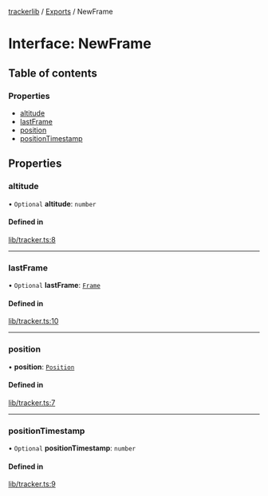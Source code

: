 [trackerlib](../README.md) / [Exports](../modules.md) / NewFrame

# Interface: NewFrame

## Table of contents

### Properties

- [altitude](NewFrame.md#altitude)
- [lastFrame](NewFrame.md#lastframe)
- [position](NewFrame.md#position)
- [positionTimestamp](NewFrame.md#positiontimestamp)

## Properties

### altitude

• `Optional` **altitude**: `number`

#### Defined in

[lib/tracker.ts:8](https://github.com/florisporro/trackerlib/blob/c50ffda/src/lib/tracker.ts#L8)

___

### lastFrame

• `Optional` **lastFrame**: [`Frame`](../classes/Frame.md)

#### Defined in

[lib/tracker.ts:10](https://github.com/florisporro/trackerlib/blob/c50ffda/src/lib/tracker.ts#L10)

___

### position

• **position**: [`Position`](../classes/Position.md)

#### Defined in

[lib/tracker.ts:7](https://github.com/florisporro/trackerlib/blob/c50ffda/src/lib/tracker.ts#L7)

___

### positionTimestamp

• `Optional` **positionTimestamp**: `number`

#### Defined in

[lib/tracker.ts:9](https://github.com/florisporro/trackerlib/blob/c50ffda/src/lib/tracker.ts#L9)
